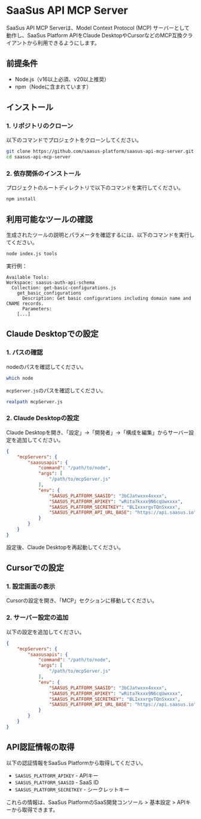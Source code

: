 # SaaSus API MCP Server

SaaSus API MCP Serverは、Model Context Protocol (MCP) サーバーとして動作し、SaaSus Platform APIをClaude DesktopやCursorなどのMCP互換クライアントから利用できるようにします。

## 前提条件

- Node.js（v16以上必須、v20以上推奨）
- npm（Nodeに含まれています）

## インストール

### 1. リポジトリのクローン

以下のコマンドでプロジェクトをクローンしてください。

```sh
git clone https://github.com/saasus-platform/saasus-api-mcp-server.git
cd saasus-api-mcp-server
```

### 2. 依存関係のインストール

プロジェクトのルートディレクトリで以下のコマンドを実行してください。

```sh
npm install
```

## 利用可能なツールの確認

生成されたツールの説明とパラメータを確認するには、以下のコマンドを実行してください。

```sh
node index.js tools
```

実行例：

```
Available Tools:
Workspace: saasus-auth-api-schema
  Collection: get-basic-configurations.js
    get_basic_configurations
      Description: Get basic configurations including domain name and CNAME records.
      Parameters:
    [...]
```

## Claude Desktopでの設定

### 1. パスの確認

nodeのパスを確認してください。

```sh
which node
```

`mcpServer.js`のパスを確認してください。

```sh
realpath mcpServer.js
```

### 2. Claude Desktopの設定

Claude Desktopを開き、「設定」→「開発者」→「構成を編集」からサーバー設定を追加してください。

```json
{
    "mcpServers": {
        "saasusapis": {
            "command": "/path/to/node",
            "args": [
                "/path/to/mcpServer.js"
            ],
            "env": {
                "SAASUS_PLATFORM_SAASID": "3bCJatwxxx4xxxx",
                "SAASUS_PLATFORM_APIKEY": "wRita7kxxx9N6cqUwxxxx",
                "SAASUS_PLATFORM_SECRETKEY": "BLIxxxrgvTQnSxxxx",
                "SAASUS_PLATFORM_API_URL_BASE": "https://api.saasus.io"
            }
        }
    }
}
```

設定後、Claude Desktopを再起動してください。

## Cursorでの設定

### 1. 設定画面の表示

Cursorの設定を開き、「MCP」セクションに移動してください。

### 2. サーバー設定の追加

以下の設定を追加してください。

```json
{
    "mcpServers": {
        "saasusapis": {
            "command": "/path/to/node",
            "args": [
                "/path/to/mcpServer.js"
            ],
            "env": {
                "SAASUS_PLATFORM_SAASID": "3bCJatwxxx4xxxx",
                "SAASUS_PLATFORM_APIKEY": "wRita7kxxx9N6cqUwxxxx",
                "SAASUS_PLATFORM_SECRETKEY": "BLIxxxrgvTQnSxxxx",
                "SAASUS_PLATFORM_API_URL_BASE": "https://api.saasus.io"
            }
        }
    }
}
```

## API認証情報の取得

以下の認証情報をSaaSus Platformから取得してください。

- `SAASUS_PLATFORM_APIKEY` - APIキー
- `SAASUS_PLATFORM_SAASID` - SaaS ID
- `SAASUS_PLATFORM_SECRETKEY` - シークレットキー

これらの情報は、SaaSus PlatformのSaaS開発コンソール > 基本設定 > APIキーから取得できます。
